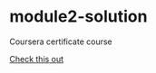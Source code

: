 # module2-solution
Coursera certificate course

<a href="https://sandunrmst.github.io/module2-solution/">Check this out</a>
